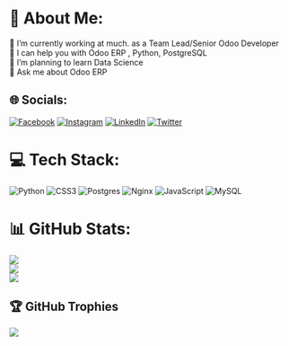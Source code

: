 # 💫 About Me:
🔭 I’m currently working at much. as a Team Lead/Senior Odoo Developer<br>🤝 I can help you with Odoo ERP , Python, PostgreSQL<br>🌱 I’m planning to learn Data Science <br>💬 Ask me about Odoo ERP<br>


## 🌐 Socials:
[![Facebook](https://img.shields.io/badge/Facebook-%231877F2.svg?logo=Facebook&logoColor=white)](https://facebook.com/aneeshav03) [![Instagram](https://img.shields.io/badge/Instagram-%23E4405F.svg?logo=Instagram&logoColor=white)](https://instagram.com/aneeshav03) [![LinkedIn](https://img.shields.io/badge/LinkedIn-%230077B5.svg?logo=linkedin&logoColor=white)](https://linkedin.com/in/aneeshav03) [![Twitter](https://img.shields.io/badge/Twitter-%231DA1F2.svg?logo=Twitter&logoColor=white)](https://twitter.com/aneeshav03) 

# 💻 Tech Stack:
![Python](https://img.shields.io/badge/python-3670A0?style=plastic&logo=python&logoColor=ffdd54) ![CSS3](https://img.shields.io/badge/css3-%231572B6.svg?style=plastic&logo=css3&logoColor=white) ![Postgres](https://img.shields.io/badge/postgres-%23316192.svg?style=plastic&logo=postgresql&logoColor=white) ![Nginx](https://img.shields.io/badge/nginx-%23009639.svg?style=plastic&logo=nginx&logoColor=white) ![JavaScript](https://img.shields.io/badge/javascript-%23323330.svg?style=plastic&logo=javascript&logoColor=%23F7DF1E) ![MySQL](https://img.shields.io/badge/mysql-%2300f.svg?style=plastic&logo=mysql&logoColor=white)
# 📊 GitHub Stats:
![](https://github-readme-stats.vercel.app/api?username=much-aneesh&theme=algolia&hide_border=false&include_all_commits=false&count_private=true)<br/>
![](https://github-readme-streak-stats.herokuapp.com/?user=much-aneesh&theme=algolia&hide_border=false)<br/>
![](https://github-readme-stats.vercel.app/api/top-langs/?username=much-aneesh&theme=algolia&hide_border=false&include_all_commits=false&count_private=true&layout=compact)

## 🏆 GitHub Trophies
![](https://github-profile-trophy.vercel.app/?username=much-aneesh&theme=radical&no-frame=false&no-bg=false&margin-w=4)

<!-- Proudly created with GPRM ( https://gprm.itsvg.in ) -->
